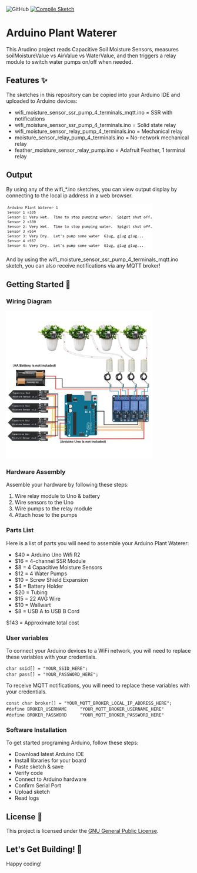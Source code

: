 ![GitHub](https://img.shields.io/github/license/fosten/arduino-plant-waterer)
[![Compile Sketch](https://github.com/fosten/arduino-plant-waterer/actions/workflows/compile-sketch.yml/badge.svg)](https://github.com/arduino-plant-waterer/actions/workflows/compile-sketch.yml)

# Arduino Plant Waterer
This Arudino project reads Capacitive Soil Moisture Sensors, measures soilMoistureValue vs AirValue vs WaterValue, and then triggers a relay module to switch water pumps on/off when needed.

## Features ✨
The sketches in this repository can be copied into your Arduino IDE and uploaded to Arduino devices:
- wifi_moisture_sensor_ssr_pump_4_terminals_mqtt.ino = SSR with notifications
- wifi_moisture_sensor_ssr_pump_4_terminals.ino = Solid state relay
- wifi_moisture_sensor_relay_pump_4_terminals.ino = Mechanical relay
- moisture_sensor_relay_pump_4_terminals.ino = No-network mechanical relay
- feather_moisture_sensor_relay_pump.ino = Adafruit Feather, 1 terminal relay

## Output
By using any of the wifi_*.ino sketches, you can view output display by connecting to the local ip address in a web browser.

<img src="images/arduino-plant-waterer-display-dashboard.png" width="400" alt="Arduino Plant Waterer Display Dashboard" />

And by using the wifi_moisture_sensor_ssr_pump_4_terminals_mqtt.ino sketch, you can also receive notifications via any MQTT broker!

## Getting Started 🏁

### Wiring Diagram
<img src="images/arduino-plant-waterer-wiring-diagram.png" width="400" alt="Arduino Plant Waterer Wiring Diagram" />

### Hardware Assembly
Assemble your hardware by following these steps:
1. Wire relay module to Uno & battery
2. Wire sensors to the Uno
3. Wire pumps to the relay module
4. Attach hose to the pumps

### Parts List
Here is a list of parts you will need to assemble your Arduino Plant Waterer:
- $40 = Arduino Uno Wifi R2
- $16 = 4-channel SSR Module
- $8 = 4 Capacitive Moisture Sensors
- $12 = 4 Water Pumps
- $10 = Screw Shield Expansion
- $4 = Battery Holder
- $20 = Tubing
- $15 = 22 AVG Wire
- $10 = Wallwart
- $8 = USB A to USB B Cord

$143 = Approximate total cost

### User variables
To connect your Arduino devices to a WiFi network, you will need to replace these variables with your credentials.

```
char ssid[] = "YOUR_SSID_HERE";
char pass[] = "YOUR_PASSWORD_HERE";
```

To receive MQTT notifications, you will need to replace these variables with your credentials.

```
const char broker[] = "YOUR_MQTT_BROKER_LOCAL_IP_ADDRESS_HERE";
#define BROKER_USERNAME     "YOUR_MQTT_BROKER_USERNAME_HERE"
#define BROKER_PASSWORD     "YOUR_MQTT_BROKER_PASSWORD_HERE"
```

### Software Installation
To get started programing Arduino, follow these steps:
- Download latest Arduino IDE
- Install libraries for your board
- Paste sketch & save
- Verify code
- Connect to Arduino hardware
- Confirm Serial Port
- Upload sketch
- Read logs

## License 📜

This project is licensed under the [GNU General Public License](/LICENSE.md).

## Let's Get Building! 🚀

Happy coding!